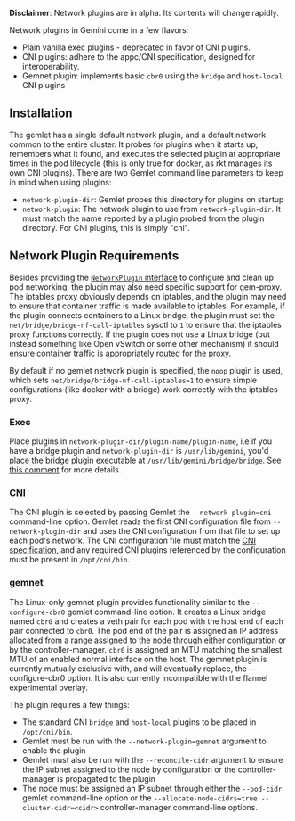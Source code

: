---
---

__Disclaimer__: Network plugins are in alpha. Its contents will change rapidly.

Network plugins in Gemini come in a few flavors:

* Plain vanilla exec plugins - deprecated in favor of CNI plugins.
* CNI plugins: adhere to the appc/CNI specification, designed for interoperability.
* Gemnet plugin: implements basic `cbr0` using the `bridge` and `host-local` CNI plugins

## Installation

The gemlet has a single default network plugin, and a default network common to the entire cluster. It probes for plugins when it starts up, remembers what it found, and executes the selected plugin at appropriate times in the pod lifecycle (this is only true for docker, as rkt manages its own CNI plugins). There are two Gemlet command line parameters to keep in mind when using plugins:

* `network-plugin-dir`: Gemlet probes this directory for plugins on startup
* `network-plugin`: The network plugin to use from `network-plugin-dir`.  It must match the name reported by a plugin probed from the plugin directory.  For CNI plugins, this is simply "cni".

## Network Plugin Requirements

Besides providing the [`NetworkPlugin` interface](https://github.com/gemini-project/gemini/tree/{{page.version}}/pkg/gemlet/network/plugins.go) to configure and clean up pod networking, the plugin may also need specific support for gem-proxy.  The iptables proxy obviously depends on iptables, and the plugin may need to ensure that container traffic is made available to iptables.  For example, if the plugin connects containers to a Linux bridge, the plugin must set the `net/bridge/bridge-nf-call-iptables` sysctl to `1` to ensure that the iptables proxy functions correctly.  If the plugin does not use a Linux bridge (but instead something like Open vSwitch or some other mechanism) it should ensure container traffic is appropriately routed for the proxy.

By default if no gemlet network plugin is specified, the `noop` plugin is used, which sets `net/bridge/bridge-nf-call-iptables=1` to ensure simple configurations (like docker with a bridge) work correctly with the iptables proxy.

### Exec

Place plugins in `network-plugin-dir/plugin-name/plugin-name`, i.e if you have a bridge plugin and `network-plugin-dir` is `/usr/lib/gemini`, you'd place the bridge plugin executable at `/usr/lib/gemini/bridge/bridge`. See [this comment](https://github.com/gemini-project/gemini/tree/{{page.version}}/pkg/gemlet/network/exec/exec.go) for more details.

### CNI

The CNI plugin is selected by passing Gemlet the `--network-plugin=cni` command-line option.  Gemlet reads the first CNI configuration file from `--network-plugin-dir` and uses the CNI configuration from that file to set up each pod's network.  The CNI configuration file must match the [CNI specification](https://github.com/appc/cni/blob/master/SPEC.md), and any required CNI plugins referenced by the configuration must be present in `/opt/cni/bin`.

### gemnet

The Linux-only gemnet plugin provides functionality similar to the `--configure-cbr0` gemlet command-line option.  It creates a Linux bridge named `cbr0` and creates a veth pair for each pod with the host end of each pair connected to `cbr0`.  The pod end of the pair is assigned an IP address allocated from a range assigned to the node through either configuration or by the controller-manager.  `cbr0` is assigned an MTU matching the smallest MTU of an enabled normal interface on the host.  The gemnet plugin is currently mutually exclusive with, and will eventually replace, the --configure-cbr0 option.  It is also currently incompatible with the flannel experimental overlay.

The plugin requires a few things:
* The standard CNI `bridge` and `host-local` plugins to be placed in `/opt/cni/bin`.
* Gemlet must be run with the `--network-plugin=gemnet` argument to enable the plugin
* Gemlet must also be run with the `--reconcile-cidr` argument to ensure the IP subnet assigned to the node by configuration or the controller-manager is propagated to the plugin
* The node must be assigned an IP subnet through either the `--pod-cidr` gemlet command-line option or the `--allocate-node-cidrs=true --cluster-cidr=<cidr>` controller-manager command-line options.